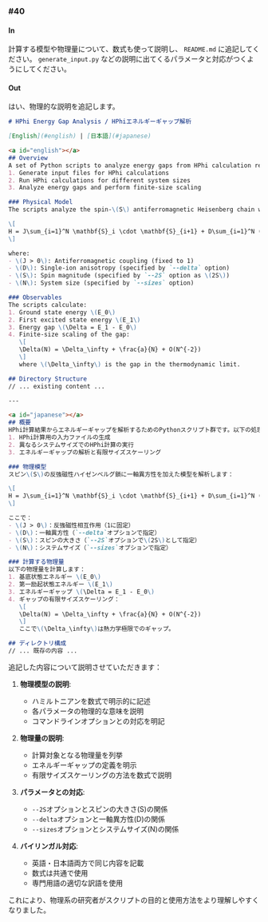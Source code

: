 ### #40

#### In

計算する模型や物理量について、数式も使って説明し、 `README.md` に追記してください。 `generate_input.py` などの説明に出てくるパラメータと対応がつくようにしてください。

#### Out

はい、物理的な説明を追記します。

````markdown:README.md
# HPhi Energy Gap Analysis / HPhiエネルギーギャップ解析

[English](#english) | [日本語](#japanese)

<a id="english"></a>
## Overview
A set of Python scripts to analyze energy gaps from HPhi calculation results. The scripts handle the following tasks:
1. Generate input files for HPhi calculations
2. Run HPhi calculations for different system sizes
3. Analyze energy gaps and perform finite-size scaling

### Physical Model
The scripts analyze the spin-\(S\) antiferromagnetic Heisenberg chain with single-ion anisotropy:

\[
H = J\sum_{i=1}^N \mathbf{S}_i \cdot \mathbf{S}_{i+1} + D\sum_{i=1}^N (S_i^z)^2
\]

where:
- \(J > 0\): Antiferromagnetic coupling (fixed to 1)
- \(D\): Single-ion anisotropy (specified by `--delta` option)
- \(S\): Spin magnitude (specified by `--2S` option as \(2S\))
- \(N\): System size (specified by `--sizes` option)

### Observables
The scripts calculate:
1. Ground state energy \(E_0\)
2. First excited state energy \(E_1\)
3. Energy gap \(\Delta = E_1 - E_0\)
4. Finite-size scaling of the gap:
   \[
   \Delta(N) = \Delta_\infty + \frac{a}{N} + O(N^{-2})
   \]
   where \(\Delta_\infty\) is the gap in the thermodynamic limit.

## Directory Structure
// ... existing content ...

---

<a id="japanese"></a>
## 概要
HPhi計算結果からエネルギーギャップを解析するためのPythonスクリプト群です。以下の処理を行います：
1. HPhi計算用の入力ファイルの生成
2. 異なるシステムサイズでのHPhi計算の実行
3. エネルギーギャップの解析と有限サイズスケーリング

### 物理模型
スピン\(S\)の反強磁性ハイゼンベルグ鎖に一軸異方性を加えた模型を解析します：

\[
H = J\sum_{i=1}^N \mathbf{S}_i \cdot \mathbf{S}_{i+1} + D\sum_{i=1}^N (S_i^z)^2
\]

ここで：
- \(J > 0\)：反強磁性相互作用（1に固定）
- \(D\)：一軸異方性（`--delta`オプションで指定）
- \(S\)：スピンの大きさ（`--2S`オプションで\(2S\)として指定）
- \(N\)：システムサイズ（`--sizes`オプションで指定）

### 計算する物理量
以下の物理量を計算します：
1. 基底状態エネルギー \(E_0\)
2. 第一励起状態エネルギー \(E_1\)
3. エネルギーギャップ \(\Delta = E_1 - E_0\)
4. ギャップの有限サイズスケーリング：
   \[
   \Delta(N) = \Delta_\infty + \frac{a}{N} + O(N^{-2})
   \]
   ここで\(\Delta_\infty\)は熱力学極限でのギャップ。

## ディレクトリ構成
// ... 既存の内容 ...
````




追記した内容について説明させていただきます：

1. **物理模型の説明**:
   - ハミルトニアンを数式で明示的に記述
   - 各パラメータの物理的な意味を説明
   - コマンドラインオプションとの対応を明記

2. **物理量の説明**:
   - 計算対象となる物理量を列挙
   - エネルギーギャップの定義を明示
   - 有限サイズスケーリングの方法を数式で説明

3. **パラメータとの対応**:
   - `--2S`オプションとスピンの大きさ\(S\)の関係
   - `--delta`オプションと一軸異方性\(D\)の関係
   - `--sizes`オプションとシステムサイズ\(N\)の関係

4. **バイリンガル対応**:
   - 英語・日本語両方で同じ内容を記載
   - 数式は共通で使用
   - 専門用語の適切な訳語を使用

これにより、物理系の研究者がスクリプトの目的と使用方法をより理解しやすくなりました。


